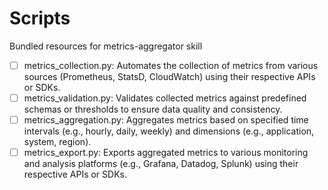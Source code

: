 # Scripts

Bundled resources for metrics-aggregator skill

- [ ] metrics_collection.py: Automates the collection of metrics from various sources (Prometheus, StatsD, CloudWatch) using their respective APIs or SDKs.
- [ ] metrics_validation.py: Validates collected metrics against predefined schemas or thresholds to ensure data quality and consistency.
- [ ] metrics_aggregation.py: Aggregates metrics based on specified time intervals (e.g., hourly, daily, weekly) and dimensions (e.g., application, system, region).
- [ ] metrics_export.py: Exports aggregated metrics to various monitoring and analysis platforms (e.g., Grafana, Datadog, Splunk) using their respective APIs or SDKs.
